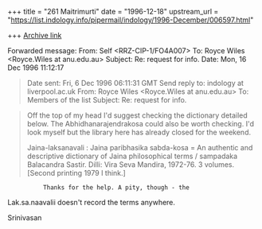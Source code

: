 +++
title = "261 Maitrimurti"
date = "1996-12-18"
upstream_url = "https://list.indology.info/pipermail/indology/1996-December/006597.html"

+++
[Archive link](https://list.indology.info/pipermail/indology/1996-December/006597.html)

Forwarded message:
From:     Self <RRZ-CIP-1/FO4A007>
To:       Royce Wiles <Royce.Wiles at anu.edu.au>
Subject:  Re: request for info.
Date:     Mon, 16 Dec 1996 11:12:17

> Date sent:      Fri,  6 Dec 1996 06:11:31 GMT
> Send reply to:  indology at liverpool.ac.uk
> From:           Royce Wiles <Royce.Wiles at anu.edu.au>
> To:             Members of the list <indology at liverpool.ac.uk>
> Subject:        Re: request for info.

> 
> Off the top of my head I'd suggest checking the dictionary detailed below.
> The Abhidhanarajendrakosa could also be worth checking. I'd look myself
> but the library here has already closed for the weekend. 
> 
> Jaina-laksanavali : Jaina paribhasika sabda-kosa = An 
> authentic and descriptive dictionary of Jaina philosophical terms / 
> sampadaka Balacandra Sastir. Dilli: Vira Seva Mandira, 1972-76. 3 
> volumes. [Second printing 1979 I think.]

              Thanks for the help. A pity, though - the 
Lak.sa.naavalii doesn't record the terms anywhere.

Srinivasan




